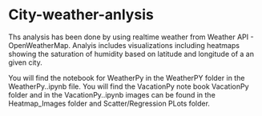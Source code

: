 # City-weather-anlysis

Ths analysis has been done by using realtime weather from Weather API - 
OpenWeatherMap. Analyis includes visualizations including heatmaps showing 
the saturation of humidity based on latitude and longitude of a an given city.


You will find the notebook for WeatherPy in the WeatherPY folder in the WeatherPy..ipynb file. 
You will find the VacationPy note book VacationPy folder and in the VacationPy..ipynb
images can be found in the Heatmap_Images folder and Scatter/Regression PLots folder.

